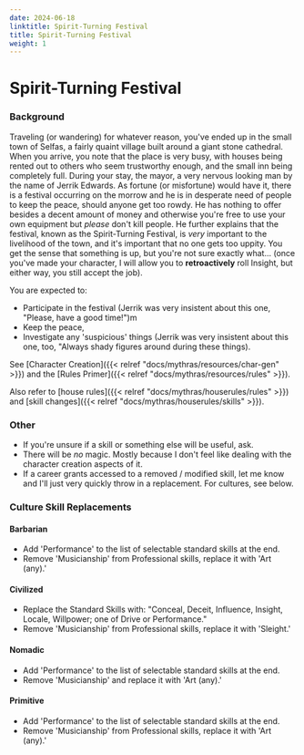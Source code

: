 ```yaml
---
date: 2024-06-18
linktitle: Spirit-Turning Festival
title: Spirit-Turning Festival
weight: 1
---
```

# Spirit-Turning Festival

### Background
Traveling (or wandering) for whatever reason, you've ended up in the small town of Selfas, a fairly quaint village built around a giant stone cathedral. When you arrive, you note that the place is very busy, with houses being rented out to others who seem trustworthy enough, and the small inn being completely full. During your stay, the mayor, a very nervous looking man by the name of Jerrik Edwards. As fortune (or misfortune) would have it, there is a festival occurring on the morrow and he is in desperate need of people to keep the peace, should anyone get too rowdy. He has nothing to offer besides a decent amount of money and otherwise you're free to use your own equipment but _please_ don't kill people. He further explains that the festival, known as the Spirit-Turning Festival, is _very_ important to the livelihood of the town, and it's important that no one gets too uppity. You get the sense that something is up, but you're not sure exactly what... (once you've made your character, I will allow you to **retroactively** roll Insight, but either way, you still accept the job).  

You are expected to:
  - Participate in the festival (Jerrik was very insistent about this one, "Please, have a good time!")m
  - Keep the peace,
  - Investigate any 'suspicious' things (Jerrik was very insistent about this one, too, "Always shady figures around during these things).

See [Character Creation]({{< relref "docs/mythras/resources/char-gen" >}}) and the [Rules Primer]({{< relref "docs/mythras/resources/rules" >}}).

Also refer to [house rules]({{< relref "docs/mythras/houserules/rules" >}}) and [skill changes]({{< relref "docs/mythras/houserules/skills" >}}).

### Other
- If you're unsure if a skill or something else will be useful, ask.
- There will be _no_ magic. Mostly because I don't feel like dealing with the character creation aspects of it.
- If a career grants accessed to a removed / modified skill, let me know and I'll just very quickly throw in a replacement. For cultures, see below.

### Culture Skill Replacements
#### Barbarian
- Add 'Performance' to the list of selectable standard skills at the end.
- Remove 'Musicianship' from Professional skills, replace it with 'Art (any).'

#### Civilized
- Replace the Standard Skills with: "Conceal, Deceit, Influence, Insight, Locale, Willpower; one of Drive or Performance."
- Remove 'Musicianship' from Professional skills, replace it with 'Sleight.'

#### Nomadic
- Add 'Performance' to the list of selectable standard skills at the end.
- Remove 'Musicianship' and replace it with 'Art (any).'

#### Primitive
- Add 'Performance' to the list of selectable standard skills at the end.
- Remove 'Musicianship' from Professional skills, replace it with 'Art (any).'